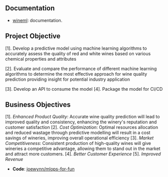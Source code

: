 ## Documentation

- [wineml](wineml/data.md): documentation.


## Project Objective

[1]. Develop a predictive model using machine learning algorithms to accurately assess the quality of red and white wines based on various chemical properties and attributes

[2]. Evaluate and compare the performance of different machine learning algorithms to determine the most effective approach for wine quality prediction providing insight for potential industry application 

[3]. Develop an API to consume the model
[4]. Package the model for CI/CD

## Business Objectives

[1]. *Enhanced Product Quality*: Accurate wine quality prediction will lead to improved quality and consistency, enhancing the winery's reputation and customer satisfaction 
[2]. *Cost Optimization*: Optimal resources allocation and reduced wastage through predictive modelling will result in a cost savings of wineries, improving overall operational efficiency
[3]. *Market Competitiveness*: Consistent production of high-quality wines will give wineries a competitive advantage, allowing them to stand out in the market and attract more customers.
[4]. *Better Customer Experience*
[5]. *Improved Revenue*





- **Code**: [joewynn/mlops-for-fun](https://github.com/joewynn/mlops-for-fun)

